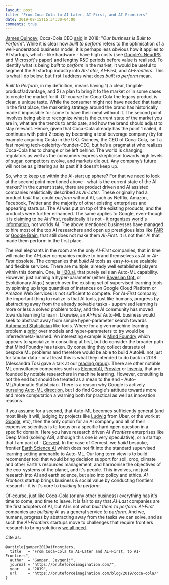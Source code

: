 ```yaml
---
layout: post
title: "From Coca-Cola to AI-Later, AI-First, and AI-Frontiers"
date: 2019-08-15T15:34:30-04:00
comments: true
---
```


[James Quincey](https://en.wikipedia.org/wiki/James_Quincey), Coca-Cola CEO [said](https://www.coca-colacompany.com/stories/our-business-is-built-to-perform-coca-cola-ceo-says-following) in 2018: "_Our business is Built to Perform_". While it is clear how _built to perform_ refers to the optimisation of a well-understood business model, it is perhaps less obvious how it applies to AI startups, which - like hardware - have high costs (see [Google's NeurIPS](https://papers.nips.cc/paper/5656-hidden-technical-debt-in-machine-learning-systems) and [Microsoft's paper](https://dl.acm.org/citation.cfm?id=3339967)) and lengthy R&D periods before value is realised. To identify what is being _built_ to _perform_ in the market, it would be useful to segment the AI startup industry into _AI-Later_, _AI-First_, and _AI-Frontiers_. This is what I do below, but first I address what does _built to perform_ mean.

_Built to Perform_, in my definition, means having 1) a clear, tangible product/advantage, and 2) a plan to bring it to the market or in some cases to create the market for it. Of-course for Coca-Cola the legacy product is clear, a unique taste. While the consumer might not have needed that taste in the first place, the marketing strategy around the brand has historically made it impossible for some to have their meal without it. The second point involves being able to recognize what is the current state of the market you are in, what are the trends to anticipate, and how the brand should adjust to stay relevant. Hence, given that Coca-Cola already has the point 1 nailed, it continues with point 2 today by becoming a total beverage company (by for example acquiring Costa in the UK). Quincey, the CEO of Coca-Cola, isn’t a fast moving tech-celebrity-founder-CEO, but he’s a pragmatist who realizes Coca-Cola has to change or be left behind. The world is changing: regulators as well as the consumers express skepticism towards high levels of sugar, competitors evolve, and markets die out. Any company’s future will not be as glittering as its past if it doesn’t keep up.

So, who to keep up within the AI-start up sphere? For that we need to look at the second point mentioned above - what is the current state of the AI market? In the current state, there are product driven and AI assisted companies realistically described as _AI-Later_. These originally had a product _built_ that could _perform_ without AI, such as Netflix, Amazon, Facebook, Twitter and the majority of other existing enterprises and appearing startups. The AI was put on top of the existing products, and the products were further enhanced. The same applies to Google, even-though it is [claiming](https://www.linkedin.com/pulse/companies-suddenly-declaring-themselves-ai-first-why-its-joshua-gans) to be _AI-First_, realistically it is not - [it organizes world's information](https://www.google.com/intl/en_uk/search/howsearchworks/mission/), not worlds AI. The above mentioned businesses have managed to hire most of the top AI researchers and open up prestigious labs like [FAIR](https://research.fb.com/category/facebook-ai-research/) or [Google Brain](https://ai.google/research/teams/brain/), that still does not make them _AI-First_. It is not their AI that made them perform in the first place.

The real elephants in the room are the only _AI-First_ companies, that in time will make the _AI-Later_ companies motive to brand themselves as AI or _AI-First_ obsolete. The companies that _build_ AI tools as easy-to-use scalable and flexible services. There are multiple, already well established players within this domain. One, is [H20.ai](https://www.h2o.ai/), that purely sells an Auto-ML capability. However, just running a hyper-parameter (either [Bayesian Opt.](https://www.youtube.com/watch?v=vz3D36VXefI&t=3s) or Evolutionary Algo.) search over the existing set of supervised learning tools by spinning up large quantities of instances on Google Cloud Platform or Amazon Web Services is not sufficient to compete. For _AI-First_ company, the important thing to realize is that AI tools, just like humans, progress by abstracting away from the already solvable tasks - supervised learning is more or less a solved problem today, and the AI community has moved towards learning to learn. Likewise, an _AI-First_ Auto-ML business would seek to abstract away from simple hyper-parameter search towards [Automated Statistician](https://www.automaticstatistician.com/index/) like tools. Where for a given machine learning problem a [prior](https://en.wikipedia.org/wiki/Prior_probability) over models and hyper-parameters to try would be inferred/meta-learned. An interesting example is [Mind Foundry](https://www.mindfoundry.ai/) which appears to specialize in consulting at first, but do consider the broader path that Mind Foundry has taken. By consulting they collect datasets of bespoke ML problems and therefore would be able to build AutoML not just for tabular data - or at least this is what they intended to do back in 2018 (Alessandra Tosi gave a talk at our [reading group](https://warwick.ac.uk/fac/sci/mathsys/people/students/2014intake/peneva/mlrg/)). There are other notable ML consultancy companies such as [ElementAI](https://www.elementai.com/), [Prowler](https://www.prowler.io) or [Invenia](https://www.invenia.ca/), that are founded by notable researchers in machine learning. However, consulting is not the end but should be treated as a mean to the end - Auto-ML/Automatic Statistician. There is a reason why Google is actively [pursuing Auto-ML direction](https://slideslive.com/38917182/an-overview-of-googles-work-on-automl-and-future-directions), but I do find Google's attitude towards more and more computation a warning both for practical as well as innovation reasons.

If you assume for a second, that Auto-ML becomes sufficiently general (and most likely it will, judging by projects like [Ludwig](https://uber.github.io/ludwig/) from Uber, or the work at [Google](https://cloud.google.com/automl/), etc), then the only option for an AI company and all of their expensive scientists is to focus on a specific hard open question in a specific domain. Here you have research driven _AI-Frontiers_ enterprises like Deep Mind (solving AGI, although this one is very speculative), or a startup that I am part of - [Cervest](https://cervest.earth/). In the case of Cervest, we _build_ bespoke, frontier [Earth Science AI](https://www.nature.com/articles/s41586-019-0912-1) which does not fit into the standard supervised learning setting amenable to Auto-ML. Our long term view is to build recomender tool that would bring decision support for soil, crop, climate and other Earth's resources management, and harmonise the objectives of the eco-systems of the planet, and it's people. This involves, not just research into AI and earth science, but also into policy and ethics. _AI-Frontiers_ startup brings business & social value by conducting frontiers research - it is it's core to _building to perform_.

Of-course, just like Coca-Cola (or any other business) everything has it's time to come, and time to leave. It is fair to say that _AI-Last_ companies are the first adopters of AI, but AI is not what _built them to perform_. _AI-First_ companies are _building_ AI as a general service _to perform_. And we, humans, progress by abstracting away from the tasks we can solve, and as such the _AI-Frontiers_ startups move to challenges that require frontiers research to bring solutions [we all need](https://onbeing.org/blog/kate-marvel-we-need-courage-not-hope-to-face-climate-change/).

Cite as:

```
@article{gamper2019aifrontiers,
  title   = "From Coca-Cola to AI-Later and AI-First, to AI-Frontiers",
  author  = "Gamper, Jevgenij",
  journal = "https://bruteforceimagination.com/",
  year    = "2019",
  url     = "https://bruteforceimagination.com/blog/2019/coca-cola/"
}
```
